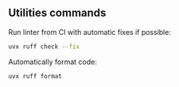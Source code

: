 ## Utilities commands

Run linter from CI with automatic fixes if possible:

```bash
uvx ruff check --fix
```

Automatically format code:

```bash
uvx ruff format
```